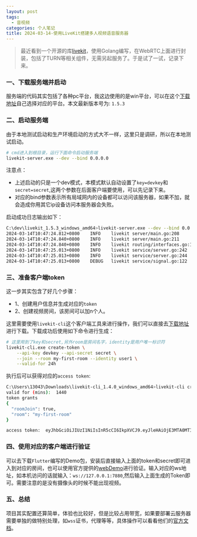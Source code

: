 ```yaml
---
layout: post
tags:
  - 音视频
categories: 个人笔记
title: 2024-03-14-使用LiveKit搭建多人视频语音服务器
---
```


> 最近看到一个开源的库[livekit](https://github.com/livekit/livekit)，使用Golang编写，在WebRTC上面进行封装，包括了TURN等相关组件，无需另起服务了。于是试了一试，记录下来。

### 一、下载服务端并启动
服务端的代码其实包括了各种pc平台，我这边使用的是win平台，可以在这个[下载地址](https://github.com/livekit/livekit/releases)自己选择对应的平台。本文最新版本号为: `1.5.3`

### 二、启动服务端
由于本地测试启动和生产环境启动的方式大不一样，这里只是调研，所以在本地测试启动。
```bash
# cmd进入到根目录，运行下面命令启动服务端
livekit-server.exe --dev --bind 0.0.0.0
```
注意点：
- 上述启动的只是一个dev模式，本模式默认自动设置了`key=devkey`和`secret=secret`,这两个参数在后面客户端要使用，可以先记录下来。
- 对应的bind参数表示所有局域网内的设备都可以访问该服务器，如果不加，就会造成你用其它ip设备访问本服务器会失败。

启动成功日志输出如下：
```bash
C:\dev\livekit_1.5.3_windows_amd64>livekit-server.exe --dev --bind 0.0.0.0
2024-03-14T10:47:24.812+0800    INFO    livekit server/main.go:208      starting in development mode
2024-03-14T10:47:24.840+0800    INFO    livekit server/main.go:211      no keys provided, using placeholder keys       {"API Key": "devkey", "API Secret": "secret"}
2024-03-14T10:47:24.840+0800    INFO    livekit routing/interfaces.go:110       using single-node routing
2024-03-14T10:47:25.013+0800    INFO    livekit service/server.go:242   starting LiveKit server {"portHttp": 7880, "nodeID": "ND_9YBeMzP8WM78", "nodeIP": "169.254.221.182", "version": "1.5.3", "bindAddresses": ["0.0.0.0"], "rtc.portTCP": 7881, "rtc.portUDP": {"Start":7882,"End":0}}
2024-03-14T10:47:25.013+0800    INFO    livekit service/server.go:244   Windows detected, capacity management is unavailable
2024-03-14T10:47:25.013+0800    DEBUG   livekit service/signal.go:122   starting relay signal server    {"topic": "ND_9YBeMzP8WM78"}
```

### 三、准备客户端token
这一步其实包含了好几个步骤：
- 1、创建用户信息并生成对应的`token`
- 2、创建视频房间，该房间可以加n个人。

这里需要使用`livekit-cli`这个客户端工具来进行操作，我们可以直接去[下载地址](https://github.com/livekit/livekit-cli/releases)进行下载。下载成功后使用如下命令进行生成：
```bash
# 这里用到了key和secret,另外room是房间名字，identity是用户唯一标识符
livekit-cli.exe create-token \
    --api-key devkey --api-secret secret \
    --join --room my-first-room --identity user1 \
    --valid-for 24h
```

执行后可以获得对应的`access token`:
```bash
C:\Users\13043\Downloads\livekit-cli_1.4.0_windows_amd64>livekit-cli create-token --api-key devkey --api-secret secret --join --room my-first-room --identity user2 --valid-for 24h
valid for (mins):  1440
token grants
{
  "roomJoin": true,
  "room": "my-first-room"
}

access token:  eyJhbGciOiJIUzI1NiIsInR5cCI6IkpXVCJ9.eyJleHAiOjE3MTA0MTIxODcsImlzcyI6ImRldmtleSIsIm5hbWUiOiJ1c2VyMiIsIm5iZiI6MTcxMDMyNTc4Nywic3ViIjoidXNlcjIiLCJ2aWRlbyI6eyJyb29tIjoibXktZmlyc3Qtcm9vbSIsInJvb21Kb2luIjp0cnVlfX0.JqzzGr28Bqu5sJma5n5HjH0O734InotTOTGpDLARuEQ
```
### 四、使用对应的客户端进行验证
可以去下载`Flutter`编写的Demo包，安装后直接输入上面的token和secret即可进入到对应的房间，也可以使用官方提供的[webDemo](https://meet.livekit.io/?tab=custom)进行验证。输入对应的ws地址，如本机访问的话就输入：`ws://127.0.0.1:7880`,然后输入上面生成的Token即可。需要注意的是没有摄像头的时候不能出现视频。

### 五、总结
项目其实配置还算简单，体验也比较好，但是比较占用带宽，如果要部署云服务器需要单独的做特别处理，如`wss`证书，代理等等，具体操作可以看看他们的[官方文档](https://docs.livekit.io/realtime/self-hosting/deployment/)。